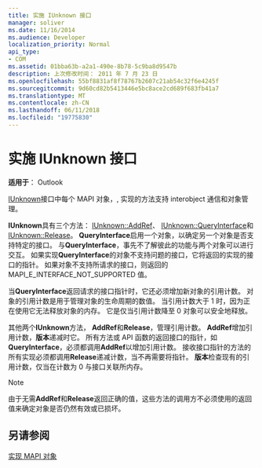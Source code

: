 ```yaml
---
title: 实施 IUnknown 接口
manager: soliver
ms.date: 11/16/2014
ms.audience: Developer
localization_priority: Normal
api_type:
- COM
ms.assetid: 01bba63b-a2a1-490e-8b78-5c9ba8d9547b
description: 上次修改时间： 2011 年 7 月 23 日
ms.openlocfilehash: 55bf8831af8f78767b2607c21ab54c32f6e4245f
ms.sourcegitcommit: 9d60cd82b5413446e5bc8ace2cd689f683fb41a7
ms.translationtype: MT
ms.contentlocale: zh-CN
ms.lasthandoff: 06/11/2018
ms.locfileid: "19775830"
---
```

# <a name="implementing-the-iunknown-interface"></a>实施 IUnknown 接口

  
  
**适用于**： Outlook 
  
[IUnknown](http://msdn.microsoft.com/en-us/library/ms680509%28v=VS.85%29.aspx)接口中每个 MAPI 对象，, 实现的方法支持 interobject 通信和对象管理。 
  
 **IUnknown**具有三个方法： [IUnknown::AddRef](http://msdn.microsoft.com/en-us/library/ms691379%28v=VS.85%29.aspx)、 [IUnknown::QueryInterface](http://msdn.microsoft.com/en-us/library/ms682521%28v=VS.85%29.aspx)和[IUnknown::Release](http://msdn.microsoft.com/en-us/library/ms682317%28v=VS.85%29.aspx)。 **QueryInterface**启用一个对象，以确定另一个对象是否支持特定的接口。 与**QueryInterface**，事先不了解彼此的功能与两个对象可以进行交互。 如果实现**QueryInterface**的对象不支持问题的接口，它将返回的实现的接口的指针。 如果对象不支持所请求的接口，则返回的 MAPI_E_INTERFACE_NOT_SUPPORTED 值。 
  
当**QueryInterface**返回请求的接口指针时，它还必须增加新对象的引用计数。 对象的引用计数是用于管理对象的生命周期的数值。 当引用计数大于 1 时，因为正在使用它无法释放对象的内存。 它是仅当引用计数降至 0 对象可以安全地释放。 
  
其他两个**IUnknown**方法， **AddRef**和**Release**，管理引用计数。 **AddRef**增加引用计数，**版本**递减时它。 所有方法或 API 函数的返回接口的指针，如**QueryInterface**，必须都调用**AddRef**以增加引用计数。 接收接口指针的方法的所有实现必须都调用**Release**递减计数，当不再需要将指针。 **版本**检查现有的引用计数，仅当在计数为 0 与接口关联所内存。 
  
> [!NOTE]
> 由于无需**AddRef**和**Release**返回正确的值，这些方法的调用方不必须使用的返回值来确定对象是否仍然有效或已损坏。 
  
## <a name="see-also"></a>另请参阅



[实现 MAPI 对象](implementing-mapi-objects.md)

